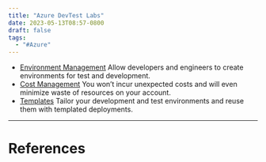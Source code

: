 ```yaml
---
title: "Azure DevTest Labs"
date: 2023-05-13T08:57-0800
draft: false
tags: 
  - "#Azure"
---
```


- [Environment Management](/notes/) Allow developers and engineers to create environments for test and development.
- [Cost Management](/notes/computer/microsoft/azure/cost-management) You won’t incur unexpected costs and will even minimize waste of resources on your account.
- [Templates](/notes/) Tailor your development and test environments and reuse them with templated deployments.

---
# References
